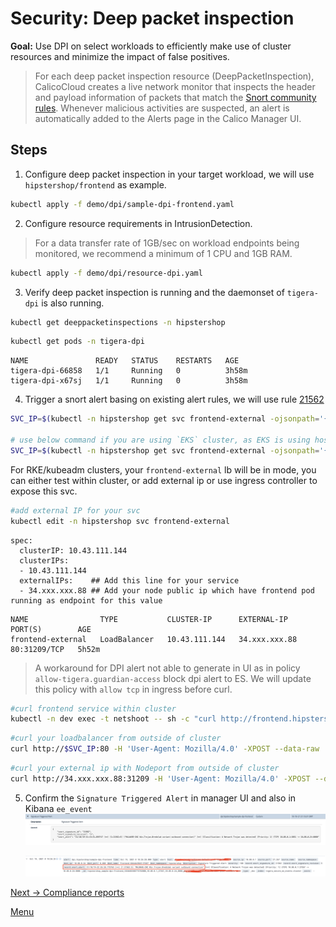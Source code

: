 # Security: Deep packet inspection 


**Goal:** Use DPI on select workloads to efficiently make use of cluster resources and minimize the impact of false positives. 

>For each deep packet inspection resource (DeepPacketInspection), CalicoCloud creates a live network monitor that inspects the header and payload information of packets that match the [Snort community rules](https://www.snort.org/downloads/#rule-downloads). Whenever malicious activities are suspected, an alert is automatically added to the Alerts page in the Calico Manager UI.


## Steps

 1. Configure deep packet inspection in your target workload, we will use `hipstershop/frontend` as example.

   ```bash
   kubectl apply -f demo/dpi/sample-dpi-frontend.yaml
   ```  
   

 2. Configure resource requirements in IntrusionDetection.

  > For a data transfer rate of 1GB/sec on workload endpoints being monitored, we recommend a minimum of 1 CPU and 1GB RAM.
   
   ```bash
   kubectl apply -f demo/dpi/resource-dpi.yaml
   ```

 3. Verify deep packet inspection is running and the daemonset of `tigera-dpi` is also running. 

   ```bash
   kubectl get deeppacketinspections -n hipstershop
   ```

   ```bash
   kubectl get pods -n tigera-dpi
   ```
   
   ```text
   NAME               READY   STATUS    RESTARTS   AGE
   tigera-dpi-66858   1/1     Running   0          3h58m
   tigera-dpi-x67sj   1/1     Running   0          3h58m
   ```

 4. Trigger a snort alert basing on existing alert rules, we will use rule [21562](https://www.snort.org/rule_docs/1-21562)    

   ```bash
   SVC_IP=$(kubectl -n hipstershop get svc frontend-external -ojsonpath='{.status.loadBalancer.ingress[0].ip}')
  
   # use below command if you are using `EKS` cluster, as EKS is using hostname instead of ip for loadbalancer
   SVC_IP=$(kubectl -n hipstershop get svc frontend-external -ojsonpath='{.status.loadBalancer.ingress[0].hostname}')
   ```

   For RKE/kubeadm clusters, your `frontend-external` lb will be in <pending> mode, you can either test within cluster, or add external ip or use ingress controller to expose this svc. 
   ```bash
   #add external IP for your svc 
   kubectl edit -n hipstershop svc frontend-external
   ```

   ```text
   spec:
     clusterIP: 10.43.111.144
     clusterIPs:
     - 10.43.111.144
     externalIPs:    ## Add this line for your service
     - 34.xxx.xxx.88 ## Add your node public ip which have frontend pod running as endpoint for this value

   ```
   
   ```text 
   NAME                TYPE           CLUSTER-IP      EXTERNAL-IP     PORT(S)        AGE
   frontend-external   LoadBalancer   10.43.111.144   34.xxx.xxx.88   80:31209/TCP   5h52m
   ```

   > A workaround for DPI alert not able to generate in UI as in policy `allow-tigera.guardian-access` block dpi alert to ES. We will update this policy with `allow tcp` in ingress before curl. 
   ```bash
   #curl frontend service within cluster
   kubectl -n dev exec -t netshoot -- sh -c "curl http://frontend.hipstershop -H 'User-Agent: Mozilla/4.0' -XPOST --data-raw 'smk=1234'"
   ```

   ```bash
   #curl your loadbalancer from outside of cluster
   curl http://$SVC_IP:80 -H 'User-Agent: Mozilla/4.0' -XPOST --data-raw 'smk=1234'
   ```

   ```bash
   #curl your external ip with Nodeport from outside of cluster
   curl http://34.xxx.xxx.88:31209 -H 'User-Agent: Mozilla/4.0' -XPOST --data-raw 'smk=1234'
   ```

 5. Confirm the `Signature Triggered Alert` in manager UI and also in Kibana `ee_event`
    ![Signature Alert](../img/signature-alert.png)


    ![ee event log](../img/ee-event-log.png)


[Next -> Compliance reports](../modules/compliance-reports.md) 

[Menu](../README.md)
